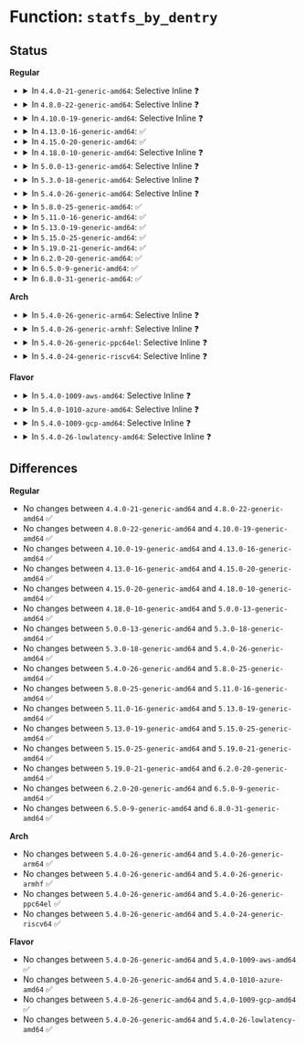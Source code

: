# Function: <code>statfs_by_dentry</code>

## Status
<b>Regular</b>
<ul>
<li>
<details>
<summary>In <code>4.4.0-21-generic-amd64</code>: Selective Inline ❓</summary>

```c
int statfs_by_dentry(struct dentry * dentry, struct kstatfs * buf)
```

```json
{
  "name": "statfs_by_dentry",
  "collision_type": "Unique Static",
  "inline_type": "Selective",
  "funcs": [
    {
      "addr": 18446744071581211088,
      "name": "statfs_by_dentry",
      "external": false,
      "loc": "fs/statfs.c:49",
      "file": "fs/statfs.c",
      "inline": "not declared, inlined",
      "caller_inline": [],
      "caller_func": [
        "fs/statfs.c:vfs_ustat"
      ]
    }
  ],
  "symbols": [
    {
      "addr": 18446744071581211088,
      "name": "statfs_by_dentry",
      "section": ".text",
      "bind": "STB_LOCAL",
      "size": 138
    }
  ]
}
```
</details>
</li>
<li>
<details>
<summary>In <code>4.8.0-22-generic-amd64</code>: Selective Inline ❓</summary>

```c
int statfs_by_dentry(struct dentry * dentry, struct kstatfs * buf)
```

```json
{
  "name": "statfs_by_dentry",
  "collision_type": "Unique Static",
  "inline_type": "Selective",
  "funcs": [
    {
      "addr": 18446744071581375760,
      "name": "statfs_by_dentry",
      "external": false,
      "loc": "fs/statfs.c:49",
      "file": "fs/statfs.c",
      "inline": "not declared, inlined",
      "caller_inline": [],
      "caller_func": [
        "fs/statfs.c:vfs_ustat"
      ]
    }
  ],
  "symbols": [
    {
      "addr": 18446744071581375760,
      "name": "statfs_by_dentry",
      "section": ".text",
      "bind": "STB_LOCAL",
      "size": 138
    }
  ]
}
```
</details>
</li>
<li>
<details>
<summary>In <code>4.10.0-19-generic-amd64</code>: Selective Inline ❓</summary>

```c
int statfs_by_dentry(struct dentry * dentry, struct kstatfs * buf)
```

```json
{
  "name": "statfs_by_dentry",
  "collision_type": "Unique Static",
  "inline_type": "Selective",
  "funcs": [
    {
      "addr": 18446744071581453504,
      "name": "statfs_by_dentry",
      "external": false,
      "loc": "fs/statfs.c:49",
      "file": "fs/statfs.c",
      "inline": "not declared, inlined",
      "caller_inline": [],
      "caller_func": [
        "fs/statfs.c:vfs_ustat"
      ]
    }
  ],
  "symbols": [
    {
      "addr": 18446744071581453504,
      "name": "statfs_by_dentry",
      "section": ".text",
      "bind": "STB_LOCAL",
      "size": 138
    }
  ]
}
```
</details>
</li>
<li>
<details>
<summary>In <code>4.13.0-16-generic-amd64</code>: ✅</summary>

```c
int statfs_by_dentry(struct dentry * dentry, struct kstatfs * buf)
```

```json
{
  "name": "statfs_by_dentry",
  "collision_type": "Unique Static",
  "inline_type": "No",
  "funcs": [
    {
      "addr": 18446744071581508048,
      "name": "statfs_by_dentry",
      "external": false,
      "loc": "fs/statfs.c:52",
      "file": "fs/statfs.c",
      "inline": "seen, unknown",
      "caller_inline": [],
      "caller_func": [
        "fs/statfs.c:vfs_ustat"
      ]
    }
  ],
  "symbols": [
    {
      "addr": 18446744071581508048,
      "name": "statfs_by_dentry",
      "section": ".text",
      "bind": "STB_LOCAL",
      "size": 133
    }
  ]
}
```
</details>
</li>
<li>
<details>
<summary>In <code>4.15.0-20-generic-amd64</code>: ✅</summary>

```c
int statfs_by_dentry(struct dentry * dentry, struct kstatfs * buf)
```

```json
{
  "name": "statfs_by_dentry",
  "collision_type": "Unique Static",
  "inline_type": "No",
  "funcs": [
    {
      "addr": 18446744071581650192,
      "name": "statfs_by_dentry",
      "external": false,
      "loc": "fs/statfs.c:53",
      "file": "fs/statfs.c",
      "inline": "seen, unknown",
      "caller_inline": [],
      "caller_func": [
        "fs/statfs.c:vfs_ustat"
      ]
    }
  ],
  "symbols": [
    {
      "addr": 18446744071581650192,
      "name": "statfs_by_dentry",
      "section": ".text",
      "bind": "STB_LOCAL",
      "size": 139
    }
  ]
}
```
</details>
</li>
<li>
<details>
<summary>In <code>4.18.0-10-generic-amd64</code>: Selective Inline ❓</summary>

```c
int statfs_by_dentry(struct dentry * dentry, struct kstatfs * buf)
```

```json
{
  "name": "statfs_by_dentry",
  "collision_type": "Unique Static",
  "inline_type": "Selective",
  "funcs": [
    {
      "addr": 18446744071581813904,
      "name": "statfs_by_dentry",
      "external": false,
      "loc": "fs/statfs.c:53",
      "file": "fs/statfs.c",
      "inline": "not declared, inlined",
      "caller_inline": [],
      "caller_func": [
        "fs/statfs.c:vfs_ustat"
      ]
    }
  ],
  "symbols": [
    {
      "addr": 18446744071581813904,
      "name": "statfs_by_dentry",
      "section": ".text",
      "bind": "STB_LOCAL",
      "size": 139
    }
  ]
}
```
</details>
</li>
<li>
<details>
<summary>In <code>5.0.0-13-generic-amd64</code>: Selective Inline ❓</summary>

```c
int statfs_by_dentry(struct dentry * dentry, struct kstatfs * buf)
```

```json
{
  "name": "statfs_by_dentry",
  "collision_type": "Unique Static",
  "inline_type": "Selective",
  "funcs": [
    {
      "addr": 18446744071581900896,
      "name": "statfs_by_dentry",
      "external": false,
      "loc": "fs/statfs.c:53",
      "file": "fs/statfs.c",
      "inline": "not declared, inlined",
      "caller_inline": [],
      "caller_func": [
        "fs/statfs.c:vfs_ustat"
      ]
    }
  ],
  "symbols": [
    {
      "addr": 18446744071581900896,
      "name": "statfs_by_dentry",
      "section": ".text",
      "bind": "STB_LOCAL",
      "size": 139
    }
  ]
}
```
</details>
</li>
<li>
<details>
<summary>In <code>5.3.0-18-generic-amd64</code>: Selective Inline ❓</summary>

```c
int statfs_by_dentry(struct dentry * dentry, struct kstatfs * buf)
```

```json
{
  "name": "statfs_by_dentry",
  "collision_type": "Unique Static",
  "inline_type": "Selective",
  "funcs": [
    {
      "addr": 18446744071582026336,
      "name": "statfs_by_dentry",
      "external": false,
      "loc": "fs/statfs.c:53",
      "file": "fs/statfs.c",
      "inline": "not declared, inlined",
      "caller_inline": [],
      "caller_func": [
        "fs/statfs.c:vfs_ustat",
        "fs/statfs.c:vfs_get_fsid"
      ]
    }
  ],
  "symbols": [
    {
      "addr": 18446744071582026336,
      "name": "statfs_by_dentry",
      "section": ".text",
      "bind": "STB_LOCAL",
      "size": 139
    }
  ]
}
```
</details>
</li>
<li>
<details>
<summary>In <code>5.4.0-26-generic-amd64</code>: Selective Inline ❓</summary>

```c
int statfs_by_dentry(struct dentry * dentry, struct kstatfs * buf)
```

```json
{
  "name": "statfs_by_dentry",
  "collision_type": "Unique Static",
  "inline_type": "Selective",
  "funcs": [
    {
      "addr": 18446744071582104272,
      "name": "statfs_by_dentry",
      "external": false,
      "loc": "fs/statfs.c:53",
      "file": "fs/statfs.c",
      "inline": "not declared, inlined",
      "caller_inline": [],
      "caller_func": [
        "fs/statfs.c:vfs_ustat",
        "fs/statfs.c:vfs_get_fsid"
      ]
    }
  ],
  "symbols": [
    {
      "addr": 18446744071582104272,
      "name": "statfs_by_dentry",
      "section": ".text",
      "bind": "STB_LOCAL",
      "size": 139
    }
  ]
}
```
</details>
</li>
<li>
<details>
<summary>In <code>5.8.0-25-generic-amd64</code>: ✅</summary>

```c
int statfs_by_dentry(struct dentry * dentry, struct kstatfs * buf)
```

```json
{
  "name": "statfs_by_dentry",
  "collision_type": "Unique Static",
  "inline_type": "No",
  "funcs": [
    {
      "addr": 18446744071582340144,
      "name": "statfs_by_dentry",
      "external": false,
      "loc": "fs/statfs.c:53",
      "file": "fs/statfs.c",
      "inline": "seen, unknown",
      "caller_inline": [],
      "caller_func": [
        "fs/statfs.c:__do_compat_sys_ustat",
        "fs/statfs.c:__do_sys_ustat",
        "fs/statfs.c:fd_statfs",
        "fs/statfs.c:user_statfs",
        "fs/statfs.c:vfs_get_fsid"
      ]
    }
  ],
  "symbols": [
    {
      "addr": 18446744071582340144,
      "name": "statfs_by_dentry",
      "section": ".text",
      "bind": "STB_LOCAL",
      "size": 139
    }
  ]
}
```
</details>
</li>
<li>
<details>
<summary>In <code>5.11.0-16-generic-amd64</code>: ✅</summary>

```c
int statfs_by_dentry(struct dentry * dentry, struct kstatfs * buf)
```

```json
{
  "name": "statfs_by_dentry",
  "collision_type": "Unique Static",
  "inline_type": "No",
  "funcs": [
    {
      "addr": 18446744071582391632,
      "name": "statfs_by_dentry",
      "external": false,
      "loc": "fs/statfs.c:55",
      "file": "fs/statfs.c",
      "inline": "seen, unknown",
      "caller_inline": [],
      "caller_func": [
        "fs/statfs.c:__do_compat_sys_ustat",
        "fs/statfs.c:__do_sys_ustat",
        "fs/statfs.c:fd_statfs",
        "fs/statfs.c:user_statfs",
        "fs/statfs.c:vfs_get_fsid"
      ]
    }
  ],
  "symbols": [
    {
      "addr": 18446744071582391632,
      "name": "statfs_by_dentry",
      "section": ".text",
      "bind": "STB_LOCAL",
      "size": 139
    }
  ]
}
```
</details>
</li>
<li>
<details>
<summary>In <code>5.13.0-19-generic-amd64</code>: ✅</summary>

```c
int statfs_by_dentry(struct dentry * dentry, struct kstatfs * buf)
```

```json
{
  "name": "statfs_by_dentry",
  "collision_type": "Unique Static",
  "inline_type": "No",
  "funcs": [
    {
      "addr": 18446744071582418992,
      "name": "statfs_by_dentry",
      "external": false,
      "loc": "fs/statfs.c:55",
      "file": "fs/statfs.c",
      "inline": "seen, unknown",
      "caller_inline": [],
      "caller_func": [
        "fs/statfs.c:__do_compat_sys_ustat",
        "fs/statfs.c:__do_sys_ustat",
        "fs/statfs.c:fd_statfs",
        "fs/statfs.c:user_statfs",
        "fs/statfs.c:vfs_get_fsid"
      ]
    }
  ],
  "symbols": [
    {
      "addr": 18446744071582418992,
      "name": "statfs_by_dentry",
      "section": ".text",
      "bind": "STB_LOCAL",
      "size": 139
    }
  ]
}
```
</details>
</li>
<li>
<details>
<summary>In <code>5.15.0-25-generic-amd64</code>: ✅</summary>

```c
int statfs_by_dentry(struct dentry * dentry, struct kstatfs * buf)
```

```json
{
  "name": "statfs_by_dentry",
  "collision_type": "Unique Static",
  "inline_type": "No",
  "funcs": [
    {
      "addr": 18446744071582741808,
      "name": "statfs_by_dentry",
      "external": false,
      "loc": "fs/statfs.c:55",
      "file": "fs/statfs.c",
      "inline": "seen, unknown",
      "caller_inline": [],
      "caller_func": [
        "fs/statfs.c:__do_compat_sys_ustat",
        "fs/statfs.c:__do_sys_ustat",
        "fs/statfs.c:fd_statfs",
        "fs/statfs.c:user_statfs",
        "fs/statfs.c:vfs_get_fsid"
      ]
    }
  ],
  "symbols": [
    {
      "addr": 18446744071582741808,
      "name": "statfs_by_dentry",
      "section": ".text",
      "bind": "STB_LOCAL",
      "size": 139
    }
  ]
}
```
</details>
</li>
<li>
<details>
<summary>In <code>5.19.0-21-generic-amd64</code>: ✅</summary>

```c
int statfs_by_dentry(struct dentry * dentry, struct kstatfs * buf)
```

```json
{
  "name": "statfs_by_dentry",
  "collision_type": "Unique Static",
  "inline_type": "No",
  "funcs": [
    {
      "addr": 18446744071583288288,
      "name": "statfs_by_dentry",
      "external": false,
      "loc": "fs/statfs.c:55",
      "file": "fs/statfs.c",
      "inline": "seen, unknown",
      "caller_inline": [],
      "caller_func": [
        "fs/statfs.c:__do_compat_sys_ustat",
        "fs/statfs.c:__do_sys_ustat",
        "fs/statfs.c:fd_statfs",
        "fs/statfs.c:user_statfs",
        "fs/statfs.c:vfs_get_fsid"
      ]
    }
  ],
  "symbols": [
    {
      "addr": 18446744071583288288,
      "name": "statfs_by_dentry",
      "section": ".text",
      "bind": "STB_LOCAL",
      "size": 163
    }
  ]
}
```
</details>
</li>
<li>
<details>
<summary>In <code>6.2.0-20-generic-amd64</code>: ✅</summary>

```c
int statfs_by_dentry(struct dentry * dentry, struct kstatfs * buf)
```

```json
{
  "name": "statfs_by_dentry",
  "collision_type": "Unique Static",
  "inline_type": "No",
  "funcs": [
    {
      "addr": 18446744071583871824,
      "name": "statfs_by_dentry",
      "external": false,
      "loc": "fs/statfs.c:55",
      "file": "fs/statfs.c",
      "inline": "seen, unknown",
      "caller_inline": [],
      "caller_func": [
        "fs/statfs.c:__do_compat_sys_ustat",
        "fs/statfs.c:__do_sys_ustat",
        "fs/statfs.c:fd_statfs",
        "fs/statfs.c:user_statfs",
        "fs/statfs.c:vfs_get_fsid"
      ]
    }
  ],
  "symbols": [
    {
      "addr": 18446744071583871824,
      "name": "statfs_by_dentry",
      "section": ".text",
      "bind": "STB_LOCAL",
      "size": 163
    }
  ]
}
```
</details>
</li>
<li>
<details>
<summary>In <code>6.5.0-9-generic-amd64</code>: ✅</summary>

```c
int statfs_by_dentry(struct dentry * dentry, struct kstatfs * buf)
```

```json
{
  "name": "statfs_by_dentry",
  "collision_type": "Unique Static",
  "inline_type": "No",
  "funcs": [
    {
      "addr": 18446744071584093584,
      "name": "statfs_by_dentry",
      "external": false,
      "loc": "fs/statfs.c:55",
      "file": "fs/statfs.c",
      "inline": "seen, unknown",
      "caller_inline": [],
      "caller_func": [
        "fs/statfs.c:__do_compat_sys_ustat",
        "fs/statfs.c:__do_sys_ustat",
        "fs/statfs.c:fd_statfs",
        "fs/statfs.c:user_statfs",
        "fs/statfs.c:vfs_get_fsid"
      ]
    }
  ],
  "symbols": [
    {
      "addr": 18446744071584093584,
      "name": "statfs_by_dentry",
      "section": ".text",
      "bind": "STB_LOCAL",
      "size": 163
    }
  ]
}
```
</details>
</li>
<li>
<details>
<summary>In <code>6.8.0-31-generic-amd64</code>: ✅</summary>

```c
int statfs_by_dentry(struct dentry * dentry, struct kstatfs * buf)
```

```json
{
  "name": "statfs_by_dentry",
  "collision_type": "Unique Static",
  "inline_type": "No",
  "funcs": [
    {
      "addr": 18446744071584309728,
      "name": "statfs_by_dentry",
      "external": false,
      "loc": "fs/statfs.c:55",
      "file": "fs/statfs.c",
      "inline": "seen, unknown",
      "caller_inline": [],
      "caller_func": [
        "fs/statfs.c:__do_compat_sys_ustat",
        "fs/statfs.c:__do_sys_ustat",
        "fs/statfs.c:fd_statfs",
        "fs/statfs.c:user_statfs",
        "fs/statfs.c:vfs_get_fsid"
      ]
    }
  ],
  "symbols": [
    {
      "addr": 18446744071584309728,
      "name": "statfs_by_dentry",
      "section": ".text",
      "bind": "STB_LOCAL",
      "size": 163
    }
  ]
}
```
</details>
</li>
</ul>
<b>Arch</b>
<ul>
<li>
<details>
<summary>In <code>5.4.0-26-generic-arm64</code>: Selective Inline ❓</summary>

```c
int statfs_by_dentry(struct dentry * dentry, struct kstatfs * buf)
```

```json
{
  "name": "statfs_by_dentry",
  "collision_type": "Unique Static",
  "inline_type": "Selective",
  "funcs": [
    {
      "addr": 18446603336493641416,
      "name": "statfs_by_dentry",
      "external": false,
      "loc": "fs/statfs.c:53",
      "file": "fs/statfs.c",
      "inline": "not declared, inlined",
      "caller_inline": [],
      "caller_func": [
        "fs/statfs.c:vfs_ustat",
        "fs/statfs.c:vfs_get_fsid"
      ]
    }
  ],
  "symbols": [
    {
      "addr": 18446603336493641416,
      "name": "statfs_by_dentry",
      "section": ".text",
      "bind": "STB_LOCAL",
      "size": 152
    }
  ]
}
```
</details>
</li>
<li>
<details>
<summary>In <code>5.4.0-26-generic-armhf</code>: Selective Inline ❓</summary>

```c
int statfs_by_dentry(struct dentry * dentry, struct kstatfs * buf)
```

```json
{
  "name": "statfs_by_dentry",
  "collision_type": "Unique Static",
  "inline_type": "Selective",
  "funcs": [
    {
      "addr": 3227179080,
      "name": "statfs_by_dentry",
      "external": false,
      "loc": "fs/statfs.c:53",
      "file": "fs/statfs.c",
      "inline": "not declared, inlined",
      "caller_inline": [],
      "caller_func": [
        "fs/statfs.c:__do_sys_ustat",
        "fs/statfs.c:vfs_get_fsid"
      ]
    }
  ],
  "symbols": [
    {
      "addr": 3227179080,
      "name": "statfs_by_dentry",
      "section": ".text",
      "bind": "STB_LOCAL",
      "size": 140
    }
  ]
}
```
</details>
</li>
<li>
<details>
<summary>In <code>5.4.0-26-generic-ppc64el</code>: Selective Inline ❓</summary>

```c
int statfs_by_dentry(struct dentry * dentry, struct kstatfs * buf)
```

```json
{
  "name": "statfs_by_dentry",
  "collision_type": "Unique Static",
  "inline_type": "Selective",
  "funcs": [
    {
      "addr": 13835058055287233904,
      "name": "statfs_by_dentry",
      "external": false,
      "loc": "fs/statfs.c:53",
      "file": "fs/statfs.c",
      "inline": "not declared, inlined",
      "caller_inline": [],
      "caller_func": [
        "fs/statfs.c:vfs_ustat",
        "fs/statfs.c:vfs_get_fsid"
      ]
    }
  ],
  "symbols": [
    {
      "addr": 13835058055287233904,
      "name": "statfs_by_dentry",
      "section": ".text",
      "bind": "STB_LOCAL",
      "size": 200
    }
  ]
}
```
</details>
</li>
<li>
<details>
<summary>In <code>5.4.0-24-generic-riscv64</code>: Selective Inline ❓</summary>

```c
int statfs_by_dentry(struct dentry * dentry, struct kstatfs * buf)
```

```json
{
  "name": "statfs_by_dentry",
  "collision_type": "Unique Static",
  "inline_type": "Selective",
  "funcs": [
    {
      "addr": 18446743936273277036,
      "name": "statfs_by_dentry",
      "external": false,
      "loc": "fs/statfs.c:53",
      "file": "fs/statfs.c",
      "inline": "not declared, inlined",
      "caller_inline": [],
      "caller_func": [
        "fs/statfs.c:__do_sys_ustat",
        "fs/statfs.c:vfs_get_fsid"
      ]
    }
  ],
  "symbols": [
    {
      "addr": 18446743936273277036,
      "name": "statfs_by_dentry",
      "section": ".text",
      "bind": "STB_LOCAL",
      "size": 108
    }
  ]
}
```
</details>
</li>
</ul>
<b>Flavor</b>
<ul>
<li>
<details>
<summary>In <code>5.4.0-1009-aws-amd64</code>: Selective Inline ❓</summary>

```c
int statfs_by_dentry(struct dentry * dentry, struct kstatfs * buf)
```

```json
{
  "name": "statfs_by_dentry",
  "collision_type": "Unique Static",
  "inline_type": "Selective",
  "funcs": [
    {
      "addr": 18446744071582073008,
      "name": "statfs_by_dentry",
      "external": false,
      "loc": "fs/statfs.c:53",
      "file": "fs/statfs.c",
      "inline": "not declared, inlined",
      "caller_inline": [],
      "caller_func": [
        "fs/statfs.c:vfs_ustat",
        "fs/statfs.c:vfs_get_fsid"
      ]
    }
  ],
  "symbols": [
    {
      "addr": 18446744071582073008,
      "name": "statfs_by_dentry",
      "section": ".text",
      "bind": "STB_LOCAL",
      "size": 139
    }
  ]
}
```
</details>
</li>
<li>
<details>
<summary>In <code>5.4.0-1010-azure-amd64</code>: Selective Inline ❓</summary>

```c
int statfs_by_dentry(struct dentry * dentry, struct kstatfs * buf)
```

```json
{
  "name": "statfs_by_dentry",
  "collision_type": "Unique Static",
  "inline_type": "Selective",
  "funcs": [
    {
      "addr": 18446744071582010560,
      "name": "statfs_by_dentry",
      "external": false,
      "loc": "fs/statfs.c:53",
      "file": "fs/statfs.c",
      "inline": "not declared, inlined",
      "caller_inline": [],
      "caller_func": [
        "fs/statfs.c:vfs_ustat",
        "fs/statfs.c:vfs_get_fsid"
      ]
    }
  ],
  "symbols": [
    {
      "addr": 18446744071582010560,
      "name": "statfs_by_dentry",
      "section": ".text",
      "bind": "STB_LOCAL",
      "size": 139
    }
  ]
}
```
</details>
</li>
<li>
<details>
<summary>In <code>5.4.0-1009-gcp-amd64</code>: Selective Inline ❓</summary>

```c
int statfs_by_dentry(struct dentry * dentry, struct kstatfs * buf)
```

```json
{
  "name": "statfs_by_dentry",
  "collision_type": "Unique Static",
  "inline_type": "Selective",
  "funcs": [
    {
      "addr": 18446744071582064288,
      "name": "statfs_by_dentry",
      "external": false,
      "loc": "fs/statfs.c:53",
      "file": "fs/statfs.c",
      "inline": "not declared, inlined",
      "caller_inline": [],
      "caller_func": [
        "fs/statfs.c:vfs_ustat",
        "fs/statfs.c:vfs_get_fsid"
      ]
    }
  ],
  "symbols": [
    {
      "addr": 18446744071582064288,
      "name": "statfs_by_dentry",
      "section": ".text",
      "bind": "STB_LOCAL",
      "size": 139
    }
  ]
}
```
</details>
</li>
<li>
<details>
<summary>In <code>5.4.0-26-lowlatency-amd64</code>: Selective Inline ❓</summary>

```c
int statfs_by_dentry(struct dentry * dentry, struct kstatfs * buf)
```

```json
{
  "name": "statfs_by_dentry",
  "collision_type": "Unique Static",
  "inline_type": "Selective",
  "funcs": [
    {
      "addr": 18446744071582136032,
      "name": "statfs_by_dentry",
      "external": false,
      "loc": "fs/statfs.c:53",
      "file": "fs/statfs.c",
      "inline": "not declared, inlined",
      "caller_inline": [],
      "caller_func": [
        "fs/statfs.c:vfs_ustat",
        "fs/statfs.c:vfs_get_fsid"
      ]
    }
  ],
  "symbols": [
    {
      "addr": 18446744071582136032,
      "name": "statfs_by_dentry",
      "section": ".text",
      "bind": "STB_LOCAL",
      "size": 139
    }
  ]
}
```
</details>
</li>
</ul>

## Differences
<b>Regular</b>
<ul>
<li>
No changes between <code>4.4.0-21-generic-amd64</code> and <code>4.8.0-22-generic-amd64</code> ✅
</li>
<li>
No changes between <code>4.8.0-22-generic-amd64</code> and <code>4.10.0-19-generic-amd64</code> ✅
</li>
<li>
No changes between <code>4.10.0-19-generic-amd64</code> and <code>4.13.0-16-generic-amd64</code> ✅
</li>
<li>
No changes between <code>4.13.0-16-generic-amd64</code> and <code>4.15.0-20-generic-amd64</code> ✅
</li>
<li>
No changes between <code>4.15.0-20-generic-amd64</code> and <code>4.18.0-10-generic-amd64</code> ✅
</li>
<li>
No changes between <code>4.18.0-10-generic-amd64</code> and <code>5.0.0-13-generic-amd64</code> ✅
</li>
<li>
No changes between <code>5.0.0-13-generic-amd64</code> and <code>5.3.0-18-generic-amd64</code> ✅
</li>
<li>
No changes between <code>5.3.0-18-generic-amd64</code> and <code>5.4.0-26-generic-amd64</code> ✅
</li>
<li>
No changes between <code>5.4.0-26-generic-amd64</code> and <code>5.8.0-25-generic-amd64</code> ✅
</li>
<li>
No changes between <code>5.8.0-25-generic-amd64</code> and <code>5.11.0-16-generic-amd64</code> ✅
</li>
<li>
No changes between <code>5.11.0-16-generic-amd64</code> and <code>5.13.0-19-generic-amd64</code> ✅
</li>
<li>
No changes between <code>5.13.0-19-generic-amd64</code> and <code>5.15.0-25-generic-amd64</code> ✅
</li>
<li>
No changes between <code>5.15.0-25-generic-amd64</code> and <code>5.19.0-21-generic-amd64</code> ✅
</li>
<li>
No changes between <code>5.19.0-21-generic-amd64</code> and <code>6.2.0-20-generic-amd64</code> ✅
</li>
<li>
No changes between <code>6.2.0-20-generic-amd64</code> and <code>6.5.0-9-generic-amd64</code> ✅
</li>
<li>
No changes between <code>6.5.0-9-generic-amd64</code> and <code>6.8.0-31-generic-amd64</code> ✅
</li>
</ul>
<b>Arch</b>
<ul>
<li>
No changes between <code>5.4.0-26-generic-amd64</code> and <code>5.4.0-26-generic-arm64</code> ✅
</li>
<li>
No changes between <code>5.4.0-26-generic-amd64</code> and <code>5.4.0-26-generic-armhf</code> ✅
</li>
<li>
No changes between <code>5.4.0-26-generic-amd64</code> and <code>5.4.0-26-generic-ppc64el</code> ✅
</li>
<li>
No changes between <code>5.4.0-26-generic-amd64</code> and <code>5.4.0-24-generic-riscv64</code> ✅
</li>
</ul>
<b>Flavor</b>
<ul>
<li>
No changes between <code>5.4.0-26-generic-amd64</code> and <code>5.4.0-1009-aws-amd64</code> ✅
</li>
<li>
No changes between <code>5.4.0-26-generic-amd64</code> and <code>5.4.0-1010-azure-amd64</code> ✅
</li>
<li>
No changes between <code>5.4.0-26-generic-amd64</code> and <code>5.4.0-1009-gcp-amd64</code> ✅
</li>
<li>
No changes between <code>5.4.0-26-generic-amd64</code> and <code>5.4.0-26-lowlatency-amd64</code> ✅
</li>
</ul>
